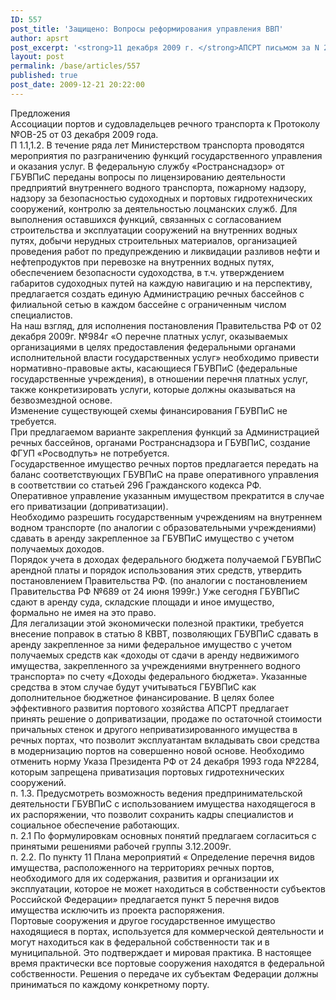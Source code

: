 ```yaml
---
ID: 557
post_title: 'Защищено: Вопросы реформирования управления ВВП'
author: apsrt
post_excerpt: '<strong>11 декабря 2009 г. </strong>АПСРТ письмом за N 2-02/284 направлены в Минтранс России предложения по вопросам реформирования управления ВВП (в соответствии с протоколом N ОВ-25 от 3 декабря 2009 г. совещания у заместителя Министра Олерского В.А.)'
layout: post
permalink: /base/articles/557
published: true
post_date: 2009-12-21 20:22:00
---
```

Предложения <br />
Ассоциации портов и судовладельцев речного транспорта к Протоколу №ОВ-25 от 03 декабря 2009 года.<br />
П 1.1,1.2. В течение ряда  лет Министерством транспорта проводятся мероприятия по разграничению функций государственного управления и оказания услуг. В федеральную службу «Ространснадзор» от ГБУВПиС переданы вопросы по лицензированию деятельности предприятий внутреннего водного транспорта, пожарному надзору, надзору за безопасностью судоходных и портовых гидротехнических сооружений, контролю за деятельностью лоцманских служб. Для выполнения оставшихся функций, связанных с согласованием строительства и эксплуатации сооружений на внутренних водных путях, добычи нерудных строительных материалов, организацией проведения работ по предупреждению и ликвидации разливов нефти и нефтепродуктов при перевозке на внутренних водных путях, обеспечением безопасности судоходства, в т.ч. утверждением габаритов судоходных путей на каждую навигацию и на перспективу, предлагается создать единую Администрацию речных бассейнов с филиальной сетью в каждом бассейне с ограниченным числом специалистов. <br />
	На наш взгляд, для исполнения постановления Правительства РФ от 02 декабря 2009г. №984г «О перечне платных услуг, оказываемых организациями в целях предоставления федеральными органами исполнительной власти государственных услуг»   необходимо привести нормативно-правовые акты, касающиеся ГБУВПиС (федеральные государственные учреждения), в отношении перечня платных услуг, также конкретизировать услуги, которые должны оказываться на безвозмездной основе. <br />
	 Изменение существующей схемы финансирования ГБУВПиС не требуется.  <br />
	При предлагаемом варианте закрепления функций  за Администрацией речных бассейнов, органами Ространснадзора и ГБУВПиС, создание ФГУП «Росводпуть» не потребуется. <br />
Государственное имущество речных портов предлагается передать на баланс соответствующих ГБУВПиС на праве оперативного управления в соответствии со статьей 296 Гражданского кодекса РФ.<br />
	Оперативное управление указанным имуществом  прекратится  в случае его приватизации (доприватизации). <br />
	Необходимо разрешить  государственным учреждениям на внутреннем водном транспорте (по аналогии с образовательными учреждениями) сдавать в аренду закрепленное  за ГБУВПиС имущество с учетом получаемых доходов.<br />
	Порядок учета в доходах федерального бюджета получаемой  ГБУВПиС арендной платы и порядок использования этих средств, утвердить постановлением Правительства РФ.  (по аналогии с постановлением Правительства РФ №689 от 24 июня 1999г.)  Уже сегодня ГБУВПиС сдают в аренду суда,  складские площади и иное имущество, формально не имея на это право.<br />
	Для легализации этой экономически полезной практики, требуется внесение поправок в статью 8 КВВТ, позволяющих  ГБУВПиС сдавать в аренду закрепленное за ними федеральное имущество с учетом получаемых средств  как  «доходы от сдачи в аренду недвижимого имущества, закрепленного за учреждениями внутреннего водного транспорта» по счету «Доходы федерального бюджета». Указанные средства в этом случае будут учитываться ГБУВПиС как дополнительное бюджетное финансирование. 	В целях более эффективного развития портового хозяйства АПСРТ предлагает принять решение о доприватизации, продаже по остаточной стоимости причальных стенок и другого неприватизированного имущества в речных портах, что позволит эксплуатантам вкладывать свои средства в модернизацию портов на совершенно новой основе. Необходимо отменить норму Указа Президента РФ от 24 декабря 1993 года №2284, которым запрещена приватизация портовых гидротехнических сооружений.  <br />
	п. 1.3. Предусмотреть возможность ведения предпринимательской деятельности ГБУВПиС с использованием имущества находящегося в их распоряжении, что позволит сохранить кадры специалистов и социальное обеспечение работающих.<br />
	п. 2.1 По формулировкам основных понятий предлагаем согласиться с принятыми решениями рабочей группы 3.12.2009г.    <br />
	п.  2.2. По пункту 11 Плана мероприятий « Определение перечня видов имущества, расположенного на территориях речных портов, необходимого для их содержания, развития и организации их эксплуатации, которое не может находиться в собственности субъектов Российской Федерации» предлагается пункт 5 перечня видов имущества исключить из проекта распоряжения.<br />
	Портовые сооружения и другое государственное имущество находящиеся в портах, используется для коммерческой деятельности и могут находиться как в федеральной собственности так и в муниципальной. Это подтверждает и мировая практика. В настоящее время практически  все портовые сооружения находятся в федеральной собственности. Решения о передаче их субъектам Федерации должны приниматься по каждому конкретному порту.